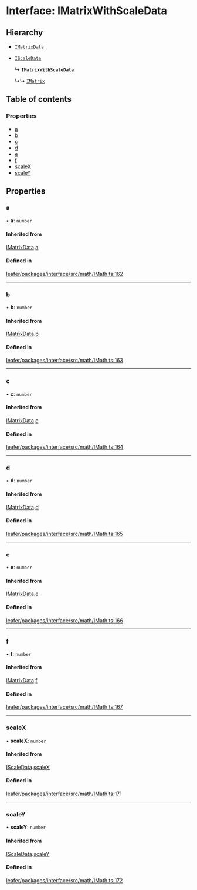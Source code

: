 # Interface: IMatrixWithScaleData

## Hierarchy

- [`IMatrixData`](IMatrixData.md)

- [`IScaleData`](IScaleData.md)

  ↳ **`IMatrixWithScaleData`**

  ↳↳ [`IMatrix`](IMatrix.md)

## Table of contents

### Properties

- [a](IMatrixWithScaleData.md#a)
- [b](IMatrixWithScaleData.md#b)
- [c](IMatrixWithScaleData.md#c)
- [d](IMatrixWithScaleData.md#d)
- [e](IMatrixWithScaleData.md#e)
- [f](IMatrixWithScaleData.md#f)
- [scaleX](IMatrixWithScaleData.md#scalex)
- [scaleY](IMatrixWithScaleData.md#scaley)

## Properties

### a

• **a**: `number`

#### Inherited from

[IMatrixData](IMatrixData.md).[a](IMatrixData.md#a)

#### Defined in

[leafer/packages/interface/src/math/IMath.ts:162](https://github.com/leaferjs/leafer/blob/27e942d/packages/interface/src/math/IMath.ts#L162)

___

### b

• **b**: `number`

#### Inherited from

[IMatrixData](IMatrixData.md).[b](IMatrixData.md#b)

#### Defined in

[leafer/packages/interface/src/math/IMath.ts:163](https://github.com/leaferjs/leafer/blob/27e942d/packages/interface/src/math/IMath.ts#L163)

___

### c

• **c**: `number`

#### Inherited from

[IMatrixData](IMatrixData.md).[c](IMatrixData.md#c)

#### Defined in

[leafer/packages/interface/src/math/IMath.ts:164](https://github.com/leaferjs/leafer/blob/27e942d/packages/interface/src/math/IMath.ts#L164)

___

### d

• **d**: `number`

#### Inherited from

[IMatrixData](IMatrixData.md).[d](IMatrixData.md#d)

#### Defined in

[leafer/packages/interface/src/math/IMath.ts:165](https://github.com/leaferjs/leafer/blob/27e942d/packages/interface/src/math/IMath.ts#L165)

___

### e

• **e**: `number`

#### Inherited from

[IMatrixData](IMatrixData.md).[e](IMatrixData.md#e)

#### Defined in

[leafer/packages/interface/src/math/IMath.ts:166](https://github.com/leaferjs/leafer/blob/27e942d/packages/interface/src/math/IMath.ts#L166)

___

### f

• **f**: `number`

#### Inherited from

[IMatrixData](IMatrixData.md).[f](IMatrixData.md#f)

#### Defined in

[leafer/packages/interface/src/math/IMath.ts:167](https://github.com/leaferjs/leafer/blob/27e942d/packages/interface/src/math/IMath.ts#L167)

___

### scaleX

• **scaleX**: `number`

#### Inherited from

[IScaleData](IScaleData.md).[scaleX](IScaleData.md#scalex)

#### Defined in

[leafer/packages/interface/src/math/IMath.ts:171](https://github.com/leaferjs/leafer/blob/27e942d/packages/interface/src/math/IMath.ts#L171)

___

### scaleY

• **scaleY**: `number`

#### Inherited from

[IScaleData](IScaleData.md).[scaleY](IScaleData.md#scaley)

#### Defined in

[leafer/packages/interface/src/math/IMath.ts:172](https://github.com/leaferjs/leafer/blob/27e942d/packages/interface/src/math/IMath.ts#L172)
